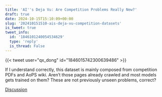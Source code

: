 ```yaml
---
title: 'AI''s Deja Vu: Are Competition Problems Really New?'
draft: true
date: 2024-10-15T15:10:09+00:00
slug: '202410151510-ais-deja-vu-competition-datasets'
is_tweet: true
tweet_info:
  id: '1846101240054534629'
  type: 'reply'
  is_thread: False
---
```




{{< tweet user="qx_dong" id="1846015742300639486" >}}

If I understand correctly, this dataset is mainly composed from competition PDFs and AoPS wiki. Aren’t those pages already crawled and most models gets trained on them? These are not previously unseen problems, correct?

[Discussion](https://x.com/sytelus/status/1846101240054534629)
